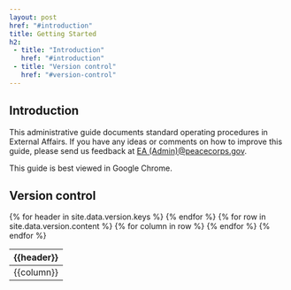 ```yaml
---
layout: post
href: "#introduction"
title: Getting Started
h2:
 - title: "Introduction"
   href: "#introduction"
 - title: "Version control"
   href: "#version-control"
---
```

## Introduction
This administrative guide documents standard operating procedures in External Affairs. If you have any ideas or comments on how to improve this guide, please send us feedback at [EA (Admin)@peacecorps.gov](mailto:EAAdmin@peacecorps.gov).

This guide is best viewed in Google Chrome.

## Version control
<table class="table table-hover table-responsive">
  <thead class="thead-default">
    <tr>
    {% for header in site.data.version.keys %}
      <th>{{header}}</th>
    {% endfor %}
    </tr>
  </thead>
  <tbody>
    {% for row in site.data.version.content %}
    <tr>
    {% for column in row %}
      <td>{{column}}</td>
    {% endfor %}
    </tr>
    {% endfor %}
  </tbody>
</table>
